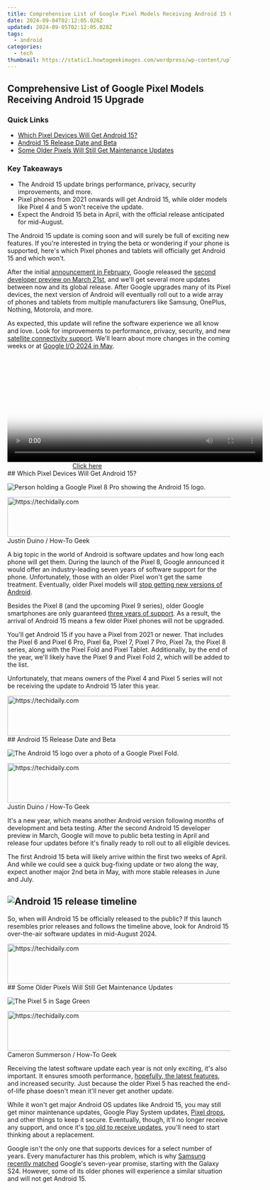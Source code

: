 ```yaml
---
title: Comprehensive List of Google Pixel Models Receiving Android 15 Upgrade
date: 2024-09-04T02:12:05.028Z
updated: 2024-09-05T02:12:05.028Z
tags:
  - android
categories:
  - tech
thumbnail: https://static1.howtogeekimages.com/wordpress/wp-content/uploads/2024/03/53533188408_8d93bcfdc7_o.jpg
---
```


## Comprehensive List of Google Pixel Models Receiving Android 15 Upgrade

### Quick Links

* [Which Pixel Devices Will Get Android 15?](https://common-error.techidaily.com/mastering-the-trick-a-step-by-step-guide-to-fixing-windows-update-error-0x8007001f/)
* [Android 15 Release Date and Beta](https://hardware-updates.techidaily.com/how-to-upgrade-to-the-latest-hid-compatible-mouse-software/)
* [Some Older Pixels Will Still Get Maintenance Updates](https://extra-hints.techidaily.com/2024-approved-cracking-the-cartoon-code-a-quick-guide-to-lenses-in-snapchat/)

### Key Takeaways

* The Android 15 update brings performance, privacy, security improvements, and more.
* Pixel phones from 2021 onwards will get Android 15, while older models like Pixel 4 and 5 won't receive the update.
* Expect the Android 15 beta in April, with the official release anticipated for mid-August.

 The Android 15 update is coming soon and will surely be full of exciting new features. If you're interested in trying the beta or wondering if your phone is supported, here's which Pixel phones and tablets will officially get Android 15 and which won't.

 After the initial [announcement in February](https://extra-tips.techidaily.com/new-cinemas-best-shoot-techniques-the-ultimate-guide-for-24/), Google released the [second developer preview on March 21st](https://android-developers.googleblog.com/2024/03/the-second-developer-preview-of-android-15.html), and we'll get several more updates between now and its global release. After Google upgrades many of its Pixel devices, the next version of Android will eventually roll out to a wide array of phones and tablets from multiple manufacturers like Samsung, OnePlus, Nothing, Motorola, and more.

 As expected, this update will refine the software experience we all know and love. Look for improvements to performance, privacy, security, and new [satellite connectivity support](https://tech-savvy.techidaily.com/identifying-fake-gpt-binco-coins-a-guide-to-recognizing-scams/). We'll learn about more changes in the coming weeks or at [Google I/O 2024 in May](https://extra-support.techidaily.com/new-leveraging-picture-in-progressive-mode-on-chrome-across-platforms/).

<!-- affiliate ads begin -->
<span id="1983552">
					<video width="576" height="240" style="cursor:pointer"
           poster="//a.impactradius-go.com/display-clicktoplayimage/1983552.png"
           onclick="if(!this.playClicked){this.play();this.setAttribute('controls',true);this.playClicked=true;}">
	   <source src="//a.impactradius-go.com/display-ad/22993-1983552">
	   <img src="//a.impactradius-go.com/display-clicktoplayimage/1983552.png" style="border: none; height: 100%; width: 100%; object-fit: contain">
	</video>
	<div style="width:360px;text-align:center"><a href="javascript:window.open(decodeURIComponent('https%3A%2F%2Fhomestyler.sjv.io%2Fc%2F5597632%2F1983552%2F22993'), '_blank');void(0);">Click here</a></div>
</span>
<img height="0" width="0" src="https://imp.pxf.io/i/5597632/1983552/22993" style="position:absolute;visibility:hidden;" border="0" />
<!-- affiliate ads end -->
##  Which Pixel Devices Will Get Android 15?

![Person holding a Google Pixel 8 Pro showing the Android 15 logo.](https://static1.howtogeekimages.com/wordpress/wp-content/uploads/2024/02/53533188423_c6faca52a2_o.jpg) 

<!-- affiliate ads begin -->
<a href="https://jalbum-affiliate-program.sjv.io/c/5597632/1584040/17916" target="_top" id="1584040">
  <img src="//a.impactradius-go.com/display-ad/17916-1584040" border="0" alt="https://techidaily.com" width="728" height="90"/>
</a>
<img height="0" width="0" src="https://jalbum-affiliate-program.sjv.io/i/5597632/1584040/17916" style="position:absolute;visibility:hidden;" border="0" />
<!-- affiliate ads end -->
Justin Duino / How-To Geek

 A big topic in the world of Android is software updates and how long each phone will get them. During the launch of the Pixel 8, Google announced it would offer an industry-leading seven years of software support for the phone. Unfortunately, those with an older Pixel won't get the same treatment. Eventually, older Pixel models will [stop getting new versions of Android](https://win-answers.techidaily.com/in-depth-strategies-to-overcome-teardown-malfunctions-expert-advice/).

 Besides the Pixel 8 (and the upcoming Pixel 9 series), older Google smartphones are only guaranteed [three years of support](https://blog-min.techidaily.com/how-to-transfer-contacts-from-samsung-galaxy-f04-to-other-android-devices-devices-drfone-by-drfone-transfer-from-android-transfer-from-android/). As a result, the arrival of Android 15 means a few older Pixel phones will not be upgraded.

 You'll get Android 15 if you have a Pixel from 2021 or newer. That includes the Pixel 6 and Pixel 6 Pro, Pixel 6a, Pixel 7, Pixel 7 Pro, Pixel 7a, the Pixel 8 series, along with the Pixel Fold and Pixel Tablet. Additionally, by the end of the year, we'll likely have the Pixel 9 and Pixel Fold 2, which will be added to the list.

 Unfortunately, that means owners of the Pixel 4 and Pixel 5 series will not be receiving the update to Android 15 later this year.

<!-- affiliate ads begin -->
<a href="https://imp.i357552.net/c/5597632/1013424/11832" target="_top" id="1013424">
  <img src="//a.impactradius-go.com/display-ad/11832-1013424" border="0" alt="https://techidaily.com" width="728" height="90"/>
</a>
<img height="0" width="0" src="https://imp.i357552.net/i/5597632/1013424/11832" style="position:absolute;visibility:hidden;" border="0" />
<!-- affiliate ads end -->
##  Android 15 Release Date and Beta

![The Android 15 logo over a photo of a Google Pixel Fold.](https://static1.howtogeekimages.com/wordpress/wp-content/uploads/2024/02/20.jpg) 

<!-- affiliate ads begin -->
<a href="https://aligracehair.sjv.io/c/5597632/2135405/19272" target="_top" id="2135405">
  <img src="//a.impactradius-go.com/display-ad/19272-2135405" border="0" alt="https://techidaily.com" width="728" height="90"/>
</a>
<img height="0" width="0" src="https://aligracehair.sjv.io/i/5597632/2135405/19272" style="position:absolute;visibility:hidden;" border="0" />
<!-- affiliate ads end -->
Justin Duino / How-To Geek

 It's a new year, which means another Android version following months of development and beta testing. After the second Android 15 developer preview in March, Google will move to public beta testing in April and release four updates before it's finally ready to roll out to all eligible devices.

 The first Android 15 beta will likely arrive within the first two weeks of April. And while we could see a quick bug-fixing update or two along the way, expect another major 2nd beta in May, with more stable releases in June and July.

## ![Android 15 release timeline](https://static0.howtogeekimages.com/wordpress/wp-content/uploads/2024/03/android-15-release-timeline.jpg) 

 So, when will Android 15 be officially released to the public? If this launch resembles prior releases and follows the timeline above, look for Android 15 over-the-air software updates in mid-August 2024.

<!-- affiliate ads begin -->
<a href="https://appsumo.8odi.net/c/5597632/2024329/7443" target="_top" id="2024329">
  <img src="//a.impactradius-go.com/display-ad/7443-2024329" border="0" alt="https://techidaily.com" width="728" height="90"/>
</a>
<img height="0" width="0" src="https://appsumo.8odi.net/i/5597632/2024329/7443" style="position:absolute;visibility:hidden;" border="0" />
<!-- affiliate ads end -->
##  Some Older Pixels Will Still Get Maintenance Updates

![The Pixel 5 in Sage Green](https://static1.howtogeekimages.com/wordpress/wp-content/uploads/2020/11/56e83675.jpg) 

<!-- affiliate ads begin -->
<a href="https://aligracehair.sjv.io/c/5597632/1918684/19272" target="_top" id="1918684">
  <img src="//a.impactradius-go.com/display-ad/19272-1918684" border="0" alt="https://techidaily.com" width="728" height="90"/>
</a>
<img height="0" width="0" src="https://aligracehair.sjv.io/i/5597632/1918684/19272" style="position:absolute;visibility:hidden;" border="0" />
<!-- affiliate ads end -->
Cameron Summerson / How-To Geek

 Receiving the latest software update each year is not only exciting, it's also important. It ensures smooth performance, [hopefully, the latest features](https://techtrends.techidaily.com/download-iphones-handbooks-comprehensive-source-for-each-version-explained/), and increased security. Just because the older Pixel 5 has reached the end-of-life phase doesn't mean it'll never get another update.

 While it won't get major Android OS updates like Android 15, you may still get minor maintenance updates, Google Play System updates, [Pixel drops](https://data-wizards.techidaily.com/8-ways-to-fix-external-hard-drive-not-showing-up-problem-in-mac/), and other things to keep it secure. Eventually, though, it'll no longer receive any support, and once it's [too old to receive updates](https://win-answers.techidaily.com/in-depth-strategies-to-overcome-teardown-malfunctions-expert-advice/), you'll need to start thinking about a replacement.

 Google isn't the only one that supports devices for a select number of years. Every manufacturer has this problem, which is why [Samsung recently matched](https://video-content-creator.techidaily.com/new-in-2024-android-video-editors-for-chromebook-top-recommendations/) Google's seven-year promise, starting with the Galaxy S24\. However, some of its older phones will experience a similar situation and will not get Android 15.

<ins class="adsbygoogle"
     style="display:block"
     data-ad-format="autorelaxed"
     data-ad-client="ca-pub-7571918770474297"
     data-ad-slot="1223367746"></ins>



<ins class="adsbygoogle"
     style="display:block"
     data-ad-client="ca-pub-7571918770474297"
     data-ad-slot="8358498916"
     data-ad-format="auto"
     data-full-width-responsive="true"></ins>



